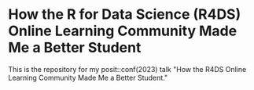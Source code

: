 # How the R for Data Science (R4DS) Online Learning Community Made Me a Better Student

This is the repository for my posit::conf(2023) talk "How the R4DS Online Learning Community Made Me a Better Student."
